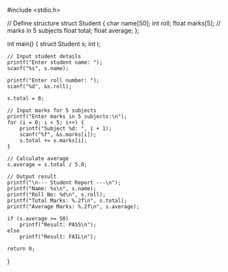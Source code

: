 #include <stdio.h>

// Define structure
struct Student {
    char name[50];
    int roll;
    float marks[5];   // marks in 5 subjects
    float total;
    float average;
};

int main() {
    struct Student s;
    int i;

    // Input student details
    printf("Enter student name: ");
    scanf("%s", s.name);

    printf("Enter roll number: ");
    scanf("%d", &s.roll);

    s.total = 0;

    // Input marks for 5 subjects
    printf("Enter marks in 5 subjects:\n");
    for (i = 0; i < 5; i++) {
        printf("Subject %d: ", i + 1);
        scanf("%f", &s.marks[i]);
        s.total += s.marks[i];
    }

    // Calculate average
    s.average = s.total / 5.0;

    // Output result
    printf("\n--- Student Report ---\n");
    printf("Name: %s\n", s.name);
    printf("Roll No: %d\n", s.roll);
    printf("Total Marks: %.2f\n", s.total);
    printf("Average Marks: %.2f\n", s.average);

    if (s.average >= 50)
        printf("Result: PASS\n");
    else
        printf("Result: FAIL\n");

    return 0;
}